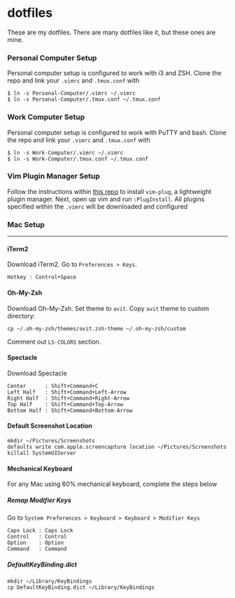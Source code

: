 # dotfiles

These are my dotfiles. There are many dotfiles like it, but these ones are mine.

### Personal Computer Setup

Personal computer setup is configured to work with i3 and ZSH. Clone the repo and link your `.vimrc` and `.tmux.conf` with 

```
$ ln -s Personal-Computer/.vimrc ~/.vimrc
$ ln -s Personal-Computer/.tmux.conf ~/.tmux.conf
```

### Work Computer Setup

Personal computer setup is configured to work with PuTTY and bash. Clone the repo and link your `.vimrc` and `.tmux.conf` with 

```
$ ln -s Work-Computer/.vimrc ~/.vimrc
$ ln -s Work-Computer/.tmux.conf ~/.tmux.conf
```

### Vim Plugin Manager Setup

Follow the instructions within [this repo](https://github.com/junegunn/vim-plug) to install `vim-plug`, a lightweight
plugin manager. Next, open up vim and run `:PlugInstall`. All plugins specified within the `.vimrc` will be downloaded
and configured

### Mac Setup
---

#### iTerm2

Download iTerm2. Go to `Preferences > Keys`. 
```
Hotkey : Control+Space
```

#### Oh-My-Zsh

Download Oh-My-Zsh. Set theme to `avit`. Copy `avit` theme to custom directory:
```
cp ~/.oh-my-zsh/themes/avit.zsh-theme ~/.oh-my-zsh/custom
```
Comment out `LS-COLORS` section.

#### Spectacle

Download Spectacle
```
Center      : Shift+Command+C
Left Half   : Shift+Command+Left-Arrow
Right Half  : Shift+Command+Right-Arrow
Top Half    : Shift+Command+Top-Arrow
Bottom Half : Shift+Command+Bottom-Arrow
```

#### Default Screenshot Location

```
mkdir ~/Pictures/Screenshots
defaults write com.apple.screencapture location ~/Pictures/Screenshots
killall SystemUIServer
```

#### Mechanical Keyboard

For any Mac using 60% mechanical keyboard, complete the steps below

##### Remap Modifier Keys

Go to `System Preferences > Keyboard > Keyboard > Modifier Keys`

```
Caps Lock : Caps Lock
Control   : Control
Option    : Option
Command   : Command
```


##### DefaultKeyBinding.dict

```
mkdir ~/Library/KeyBindings
cp DefaultKeyBinding.dict ~/Library/KeyBindings
```
